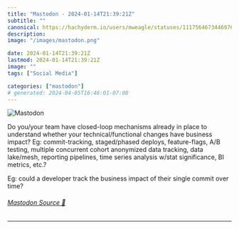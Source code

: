 ```yaml
---
title: "Mastodon - 2024-01-14T21:39:21Z"
subtitle: ""
canonical: https://hachyderm.io/users/mweagle/statuses/111756467344697625
description:
image: "/images/mastodon.png"

date: 2024-01-14T21:39:21Z
lastmod: 2024-01-14T21:39:21Z
image: ""
tags: ["Social Media"]

categories: ["mastodon"]
# generated: 2024-04-05T16:46:01-07:00
---
```

![Mastodon](/images/mastodon.png)

<p>Do you/your team have closed-loop mechanisms already in place to understand whether your technical/functional changes have business impact? Eg: commit-tracking, staged/phased deploys, feature-flags, A/B testing, multiple concurrent cohort anonymized data tracking, data lake/mesh, reporting pipelines, time series analysis w/stat significance, BI metrics, etc.? </p><p>Eg: could a developer track the business impact of their single commit over time?</p>


###### [Mastodon Source 🐘](https://hachyderm.io/@mweagle/111756467344697625)

___

